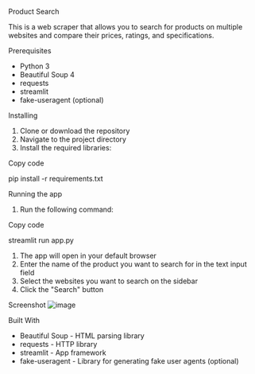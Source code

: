 Product Search

This is a web scraper that allows you to search for products on multiple websites and compare their prices, ratings, and specifications.

Prerequisites

- Python 3
- Beautiful Soup 4
- requests
- streamlit
- fake-useragent (optional)

Installing

1. Clone or download the repository
1. Navigate to the project directory
1. Install the required libraries:

Copy code

pip install -r requirements.txt

Running the app

1. Run the following command:

Copy code

streamlit run app.py

1. The app will open in your default browser
1. Enter the name of the product you want to search for in the text input field
1. Select the websites you want to search on the sidebar
1. Click the "Search" button

Screenshot
![image](https://user-images.githubusercontent.com/92166609/209479702-f772af4f-e405-44ae-a0ab-ceaf7cd653ca.png)

Built With

- Beautiful Soup - HTML parsing library
- requests - HTTP library
- streamlit - App framework
- fake-useragent - Library for generating fake user agents (optional)

